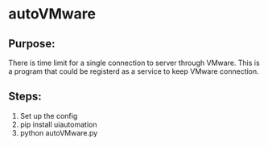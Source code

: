 # autoVMware

## Purpose:
There is time limit for a single connection to server through VMware. This is a program that could be registerd as a service to keep VMware connection.
## Steps:
1. Set up the config
2. pip install uiautomation
3. python autoVMware.py
